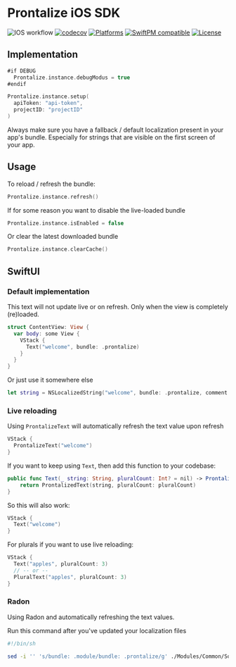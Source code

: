 # Prontalize iOS SDK

![IOS workflow](https://github.com/unlockagency/prontalize-ios/actions/workflows/ios.yml/badge.svg)
[![codecov](https://codecov.io/gh/UnlockAgency/Prontalize-iOS/branch/main/graph/badge.svg?token=W969TSUSSK)](https://codecov.io/gh/UnlockAgency/Prontalize-iOS) 
[![Platforms](https://img.shields.io/badge/SwiftPM-compatible-brightgreen.svg)](Package.swift)
[![SwiftPM compatible](https://img.shields.io/badge/platform-ios%20|%20macos-lightgray.svg)](https://swift.org/package-manager/)
[![License](https://img.shields.io/badge/license-MIT-black.svg)](LICENSE)

## Implementation

```swift
#if DEBUG
  Prontalize.instance.debugModus = true
#endif

Prontalize.instance.setup(
  apiToken: "api-token",
  projectID: "projectID"
)
```

Always make sure you have a fallback / default localization present in your app's bundle.
Especially for strings that are visible on the first screen of your app.

## Usage

To reload / refresh the bundle:

```swift
Prontalize.instance.refresh()
```

If for some reason you want to disable the live-loaded bundle

```swift
Prontalize.instance.isEnabled = false
```

Or clear the latest downloaded bundle

```swift
Prontalize.instance.clearCache()
```

## SwiftUI

### Default implementation

This text will not update live or on refresh. Only when the view is completely (re)loaded.

```swift
struct ContentView: View {
  var body: some View {
    VStack {
      Text("welcome", bundle: .prontalize)
    }
  }
}
```

Or just use it somewhere else

```swift
let string = NSLocalizedString("welcome", bundle: .prontalize, comment: "")
```

### Live reloading

Using `ProntalizeText` will automatically refresh the text value upon refresh

```swift
VStack {
  ProntalizeText("welcome")
}
```

If you want to keep using `Text`, then add this function to your codebase:

```swift
public func Text(_ string: String, pluralCount: Int? = nil) -> ProntalizedText {
    return ProntalizedText(string, pluralCount: pluralCount)
}
```

So this will also work:

```swift
VStack {
  Text("welcome")
}
```

For plurals if you want to use live reloading:

```swift
VStack {
  Text("apples", pluralCount: 3)
  // -- or --
  PluralText("apples", pluralCount: 3)
}
```

### Radon

Using Radon and automatically refreshing the text values.

Run this command after you've updated your localization files

```bash
#!/bin/sh

sed -i '' 's/bundle: .module/bundle: .prontalize/g' ./Modules/Common/Sources/Generated/Radon+strings.swift
```
